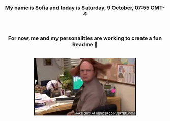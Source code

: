


<div align="center">
<h3 >My name is Sofia and today is Saturday, 9 October, 07:55 GMT-4</h3><br>
<h3 >For now, me and my personalities are working to create a fun Readme 👋
</h3><br>
<img src='img/dwight.gif' alt='working...'/>
</div>
